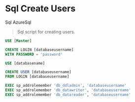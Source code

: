 # Sql Create Users

Sql AzureSql

> Sql script for creating users.

```sql
USE [Master]

CREATE LOGIN [databaseusername] 
WITH PASSWORD = 'password'

USE [databasename]

CREATE USER [databaseusername] 
FROM LOGIN [databaseusername] 

EXEC sp_addrolemember 'db_ddladmin', 'databaseusername'
EXEC sp_addrolemember 'db_datawriter', 'databaseusername'
EXEC sp_addrolemember 'db_datareader', 'databaseusername'
```
